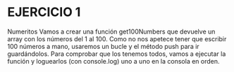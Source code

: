 # EJERCICIO 1
Numeritos
Vamos a crear una función get100Numbers que devuelve un array con los números del 1 al 100. Como no nos apetece tener que escribir 100 números a mano, usaremos un bucle y el método push para ir guardándolos. Para comprobar que los tenemos todos, vamos a ejecutar la función y loguearlos (con console.log) uno a uno en la consola en orden.
